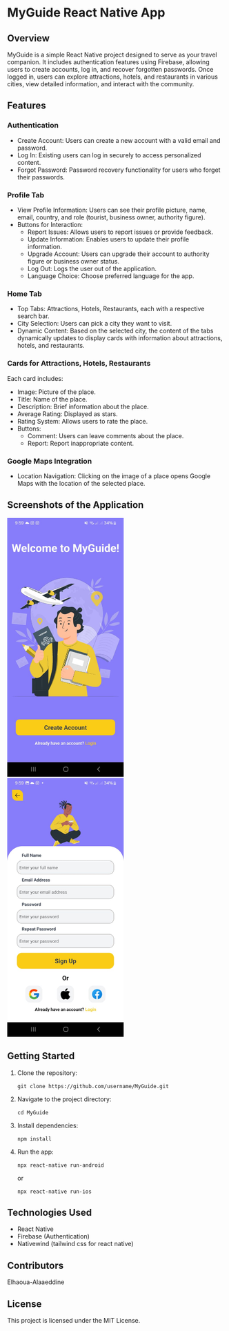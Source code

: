 <h1>
MyGuide React Native App
</h1>
<h2>
Overview
</h2>
MyGuide is a simple React Native project designed to serve as your travel companion. It includes authentication features using Firebase, allowing users to create accounts, log in, and recover forgotten passwords. Once logged in, users can explore attractions, hotels, and restaurants in various cities, view detailed information, and interact with the community.

<h2>
Features
</h2>
<h3>
Authentication
</h3>
<ul>
  <li>Create Account: Users can create a new account with a valid email and password.</li>
  <li>Log In: Existing users can log in securely to access personalized content.</li>
  <li>Forgot Password: Password recovery functionality for users who forget their passwords.</li>
</ul>
<h3>
Profile Tab
</h3>
<ul>
  <li>View Profile Information: Users can see their profile picture, name, email, country, and role (tourist, business owner, authority figure).</li>
  <li>Buttons for Interaction:
  <ul>
    <li>Report Issues: Allows users to report issues or provide feedback.</li>
    <li>Update Information: Enables users to update their profile information.</li>
    <li>Upgrade Account: Users can upgrade their account to authority figure or business owner status.</li>
    <li>Log Out: Logs the user out of the application.</li>
    <li>Language Choice: Choose preferred language for the app.</li>
  </ul>
  </li>
</ul>
<h3>
Home Tab
</h3>
<ul>
  <li>Top Tabs: Attractions, Hotels, Restaurants, each with a respective search bar.</li>
  <li>City Selection: Users can pick a city they want to visit.</li>
  <li>Dynamic Content: Based on the selected city, the content of the tabs dynamically updates to display cards with information about attractions, hotels, and restaurants.</li>
</ul>
<h3>
Cards for Attractions, Hotels, Restaurants
</h3>
Each card includes:
<ul>
  <li>Image: Picture of the place.</li>
  <li>Title: Name of the place.</li>
  <li>Description: Brief information about the place.</li>
  <li>Average Rating: Displayed as stars.</li>
  <li>Rating System: Allows users to rate the place.</li>
  <li>Buttons:<ul><li>Comment: Users can leave comments about the place.</li>
  <li>Report: Report inappropriate content.</li></ul></li>
</ul>
<h3>
Google Maps Integration
</h3>
<ul>
  <li>Location Navigation: Clicking on the image of a place opens Google Maps with the location of the selected place.</li>
</ul>
<h2>
Screenshots of the Application
</h2>
<div style="overflow: hidden;justify-content:space-around;">
  <div style="display: inline-block;">
    <img/ src="/assets/images/1.jpg" width="270" height="600">
  </div>
    <div style="display: inline-block;">
    <img/ src="/assets/images/2.jpg" width="270" height="600">
  </div>
</div>
<h2>
Getting Started
</h2>
<ol>
  <li>Clone the repository:</li>
<pre><code>git clone https://github.com/username/MyGuide.git</code></pre>
  <li>Navigate to the project directory:</li>
<pre><code>cd MyGuide</code></pre>
  <li>Install dependencies:</li>
<pre><code>npm install</code></pre>
  <li>Run the app:</li>
<pre><code>npx react-native run-android</code></pre>
or
<pre><code>npx react-native run-ios   </code></pre>
</ol>

<h2>
Technologies Used
</h2>
<ul>
  <li>React Native</li>
  <li>Firebase (Authentication)</li>
  <li>Nativewind (tailwind css for react native)</li>
</ul>


<h2>
Contributors
</h2>
Elhaoua-Alaaeddine
<h2>
License
</h2>
This project is licensed under the MIT License.
